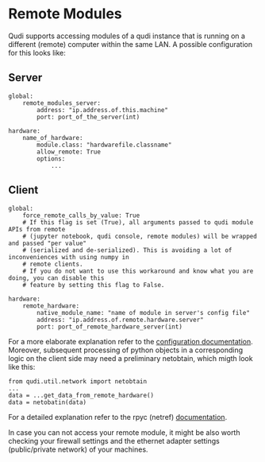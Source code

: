 # Remote Modules

Qudi supports accessing modules of a qudi instance that is running on a different (remote) computer within the same LAN. A possible configuration for this looks like:

## Server


    global:
        remote_modules_server:
            address: "ip.address.of.this.machine"
            port: port_of_the_server(int)
          
    hardware:
        name_of_hardware:
            module.class: "hardwarefile.classname"
            allow_remote: True
            options:
                ...

## Client

    global:
        force_remote_calls_by_value: True
        # If this flag is set (True), all arguments passed to qudi module APIs from remote
        # (jupyter notebook, qudi console, remote modules) will be wrapped and passed "per value"
        # (serialized and de-serialized). This is avoiding a lot of inconveniences with using numpy in
        # remote clients.
        # If you do not want to use this workaround and know what you are doing, you can disable this
        # feature by setting this flag to False.

    hardware:
        remote_hardware:
            native_module_name: "name of module in server's config file"
            address: "ip.address.of.remote.hardware.server"
            port: port_of_remote_hardware_server(int)

For a  more elaborate explanation refer to the [configuration documentation](https://github.com/Ulm-IQO/qudi-core/blob/main/docs/design_concepts/configuration.md).
Moreover, subsequent processing of python objects in a corresponding logic on the client side may need a preliminary netobtain, which migth look like this:
    
    from qudi.util.network import netobtain
    ...
    data = ...get_data_from_remote_hardware()
    data = netobatin(data)

For a detailed explanation refer to the rpyc (netref) [documentation](https://rpyc.readthedocs.io/en/latest/index.html).

In case you can not access your remote module, it might be also worth checking your firewall settings and the ethernet adapter settings (public/private network) of your machines.
